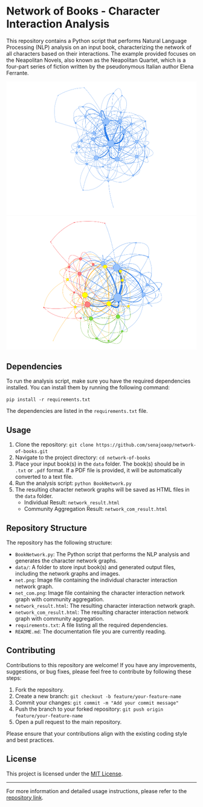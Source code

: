 # Network of Books - Character Interaction Analysis

This repository contains a Python script that performs Natural Language Processing (NLP) analysis on an input book, characterizing the network of all characters based on their interactions. The example provided focuses on the Neapolitan Novels, also known as the Neapolitan Quartet, which is a four-part series of fiction written by the pseudonymous Italian author Elena Ferrante.

![Network Graph](data/net.png)
![Community Aggregation Graph](data/net_com.png)

## Dependencies

To run the analysis script, make sure you have the required dependencies installed. You can install them by running the following command:

`pip install -r requirements.txt`

The dependencies are listed in the `requirements.txt` file.

## Usage

1. Clone the repository: `git clone https://github.com/senajoaop/network-of-books.git`
2. Navigate to the project directory: `cd network-of-books`
3. Place your input book(s) in the `data` folder. The book(s) should be in `.txt` or `.pdf` format. If a PDF file is provided, it will be automatically converted to a text file.
4. Run the analysis script: `python BookNetwork.py`
5. The resulting character network graphs will be saved as HTML files in the `data` folder.
   - Individual Result: `network_result.html`
   - Community Aggregation Result: `network_com_result.html`

## Repository Structure

The repository has the following structure:

- `BookNetwork.py`: The Python script that performs the NLP analysis and generates the character network graphs.
- `data/`: A folder to store input book(s) and generated output files, including the network graphs and images.
- `net.png`: Image file containing the individual character interaction network graph.
- `net_com.png`: Image file containing the character interaction network graph with community aggregation.
- `network_result.html`: The resulting character interaction network graph.
- `network_com_result.html`: The resulting character interaction network graph with community aggregation.
- `requirements.txt`: A file listing all the required dependencies.
- `README.md`: The documentation file you are currently reading.

## Contributing

Contributions to this repository are welcome! If you have any improvements, suggestions, or bug fixes, please feel free to contribute by following these steps:

1. Fork the repository.
2. Create a new branch: `git checkout -b feature/your-feature-name`
3. Commit your changes: `git commit -m "Add your commit message"`
4. Push the branch to your forked repository: `git push origin feature/your-feature-name`
5. Open a pull request to the main repository.

Please ensure that your contributions align with the existing coding style and best practices.

## License

This project is licensed under the [MIT License](LICENSE).

---

For more information and detailed usage instructions, please refer to the [repository link](https://github.com/senajoaop/network-of-books.git).
